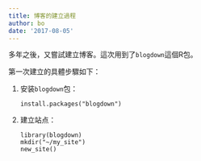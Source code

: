 ```yaml
---
title: 博客的建立過程
author: bo
date: '2017-08-05'
---
```


多年之後，又嘗試建立博客。這次用到了`blogdown`這個R包。

第一次建立的具體步驟如下：

1. 安装`blogdown`包：  
    ```
    install.packages("blogdown")
    ```
2. 建立站点：  
    ```
    library(blogdown)
    mkdir("~/my_site")
    new_site()
    ```
